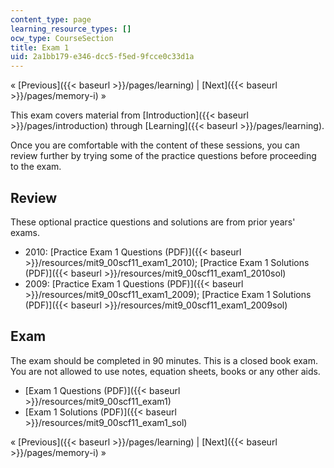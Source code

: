 ```yaml
---
content_type: page
learning_resource_types: []
ocw_type: CourseSection
title: Exam 1
uid: 2a1bb179-e346-dcc5-f5ed-9fcce0c33d1a
---
```


« [Previous]({{< baseurl >}}/pages/learning) | [Next]({{< baseurl >}}/pages/memory-i) »

This exam covers material from [Introduction]({{< baseurl >}}/pages/introduction) through [Learning]({{< baseurl >}}/pages/learning).

Once you are comfortable with the content of these sessions, you can review further by trying some of the practice questions before proceeding to the exam.

Review
------

These optional practice questions and solutions are from prior years' exams.

*   2010: [Practice Exam 1 Questions (PDF)]({{< baseurl >}}/resources/mit9_00scf11_exam1_2010); [Practice Exam 1 Solutions (PDF)]({{< baseurl >}}/resources/mit9_00scf11_exam1_2010sol)
*   2009: [Practice Exam 1 Questions (PDF)]({{< baseurl >}}/resources/mit9_00scf11_exam1_2009); [Practice Exam 1 Solutions (PDF)]({{< baseurl >}}/resources/mit9_00scf11_exam1_2009sol)

Exam
----

The exam should be completed in 90 minutes. This is a closed book exam. You are not allowed to use notes, equation sheets, books or any other aids.

*   [Exam 1 Questions (PDF)]({{< baseurl >}}/resources/mit9_00scf11_exam1)
*   [Exam 1 Solutions (PDF)]({{< baseurl >}}/resources/mit9_00scf11_exam1_sol)

« [Previous]({{< baseurl >}}/pages/learning) | [Next]({{< baseurl >}}/pages/memory-i) »